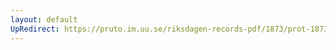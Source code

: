 ```yaml
---
layout: default
UpRedirect: https://pruto.im.uu.se/riksdagen-records-pdf/1873/prot-1873--ak--401/prot-1873--ak--401_020.pdf
---
```

